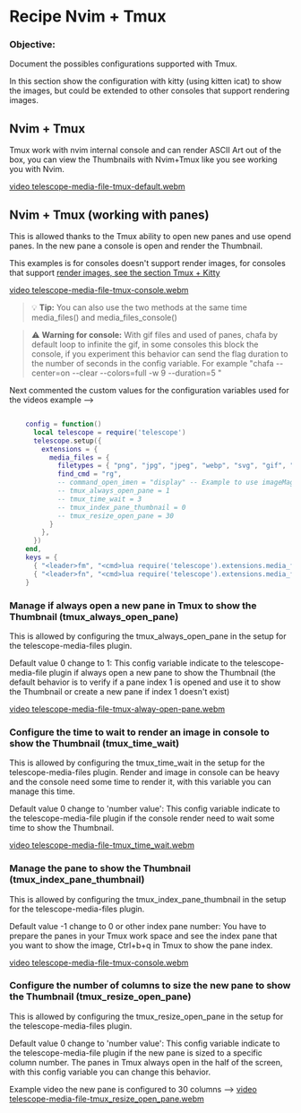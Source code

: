 # Recipe Nvim + Tmux

### Objective:
Document the possibles configurations supported with Tmux.

In this section show the configuration with kitty (using kitten icat) to show the images, but could be extended to other consoles that support rendering images.

## Nvim + Tmux

Tmux work with nvim internal console and can render ASCII Art out of the box, you can view the Thumbnails with Nvim+Tmux like you see working you with Nvim.

[video telescope-media-file-tmux-default.webm](https://mgallegoa.github.io/telescope-media-files/telescope-media-file-tmux-default.webm)



## Nvim + Tmux (working with panes)

This is allowed thanks to the Tmux ability to open new panes and use opend panes. In the new pane a console is open and render the Thumbnail.

This examples is for consoles doesn't support render images, for consoles that support [render images, see the section Tmux + Kitty](recipes_nvim_tmux_kitty.md) 

[video telescope-media-file-tmux-console.webm](https://mgallegoa.github.io/telescope-media-files/telescope-media-file-tmux-console.webm)


> 💡 **Tip:** You can also use the two methods at the same time media_files() and media_files_console()

> ⚠️ **Warning for console:** With gif files and used of panes, chafa by default loop to infinite the gif, in some consoles this block the console, if you experiment this behavior can send the flag duration to the number of seconds in the config variable. For example "chafa --center=on --clear --colors=full -w 9 --duration=5 "

Next commented the custom values for the configuration variables used for the videos example -->
```lua

    config = function()
      local telescope = require('telescope')
      telescope.setup({
        extensions = {
          media_files = {
            filetypes = { "png", "jpg", "jpeg", "webp", "svg", "gif", "pdf", "epub", "ttf", "mp4", "3gp", "mpeg" }, -- default {"png", "jpg", "mp4", "webm", "pdf"}
            find_cmd = "rg",                                                                                        -- find command defaults to `fd`
            -- command_open_imen = "display" -- Example to use imageMagick to show the image instead default eog
            -- tmux_always_open_pane = 1
            -- tmux_time_wait = 3
            -- tmux_index_pane_thumbnail = 0
            -- tmux_resize_open_pane = 30
          }
        },
      })
    end,
    keys = {
      { "<leader>fm", "<cmd>lua require('telescope').extensions.media_files.media_files()<cr>" },
      { "<leader>fn", "<cmd>lua require('telescope').extensions.media_files.media_files_console()<cr>" },
    }

```

### Manage if always open a new pane in Tmux to show the Thumbnail (tmux_always_open_pane)

This is allowed by configuring the tmux_always_open_pane in the setup for the telescope-media-files plugin.

Default value 0 change to 1: This config variable indicate to the telescope-media-file plugin if always open a new pane to show the Thumbnail (the default behavior is to verify if a pane index 1 is opened and use it to show the Thumbnail or create a new pane if index 1 doesn't exist)

[video telescope-media-file-tmux-alway-open-pane.webm](https://mgallegoa.github.io/telescope-media-files/telescope-media-file-tmux-alway-open-pane.webm)


### Configure the time to wait to render an image in console to show the Thumbnail (tmux_time_wait)

This is allowed by configuring the tmux_time_wait in the setup for the telescope-media-files plugin. Render and image in console can be heavy and the console need some time to render it, with this variable you can manage this time.

Default value 0 change to 'number value': This config variable indicate to the telescope-media-file plugin if the console render need to wait some time to show the Thumbnail.

[video telescope-media-file-tmux_time_wait.webm](https://mgallegoa.github.io/telescope-media-files/telescope-media-file-tmux_time_wait.webm)


### Manage the pane to show the Thumbnail (tmux_index_pane_thumbnail)

This is allowed by configuring the tmux_index_pane_thumbnail in the setup for the telescope-media-files plugin.

Default value -1 change to 0 or other index pane number: You have to prepare the panes in your Tmux work space and see the index pane that you want to show the image, Ctrl+b+q in Tmux to show the pane index.

[video telescope-media-file-tmux-console.webm](https://mgallegoa.github.io/telescope-media-files/telescope-media-file-tmux-console.webm)


### Configure the number of columns to size the new pane to show the Thumbnail (tmux_resize_open_pane)

This is allowed by configuring the tmux_resize_open_pane in the setup for the telescope-media-files plugin.

Default value 0 change to 'number value': This config variable indicate to the telescope-media-file plugin if the new pane is sized to a specific column number. The panes in Tmux always open in the half of the screen, with this config variable you can change this behavior.

Example video the new pane is configured to 30 columns -->
[video telescope-media-file-tmux_resize_open_pane.webm](https://mgallegoa.github.io/telescope-media-files/telescope-media-file-tmux_resize_open_pane.webm)




